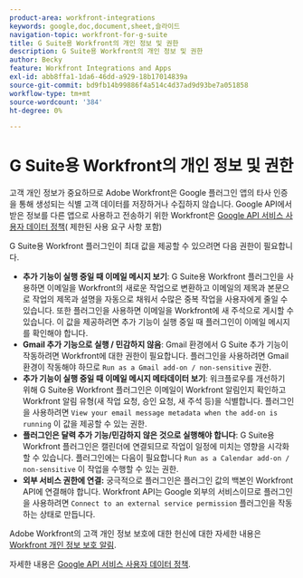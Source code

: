 ```yaml
---
product-area: workfront-integrations
keywords: google,doc,document,sheet,슬라이드
navigation-topic: workfront-for-g-suite
title: G Suite용 Workfront의 개인 정보 및 권한
description: G Suite용 Workfront의 개인 정보 및 권한
author: Becky
feature: Workfront Integrations and Apps
exl-id: abb8ffa1-1da6-46dd-a929-18b17014839a
source-git-commit: bd9fb14b99886f4a514c4d37ad9d93be7a051858
workflow-type: tm+mt
source-wordcount: '384'
ht-degree: 0%

---
```


# G Suite용 Workfront의 개인 정보 및 권한

고객 개인 정보가 중요하므로 Adobe Workfront은 Google 플러그인 앱의 타사 인증을 통해 생성되는 식별 고객 데이터를 저장하거나 수집하지 않습니다. Google API에서 받은 정보를 다른 앱으로 사용하고 전송하기 위한 Workfront은 [Google API 서비스 사용자 데이터 정책](https://developers.google.com/terms/api-services-user-data-policy)( 제한된 사용 요구 사항 포함)

G Suite용 Workfront 플러그인이 최대 값을 제공할 수 있으려면 다음 권한이 필요합니다.

* **추가 기능이 실행 중일 때 이메일 메시지 보기**: G Suite용 Workfront 플러그인을 사용하면 이메일을 Workfront의 새로운 작업으로 변환하고 이메일의 제목과 본문으로 작업의 제목과 설명을 자동으로 채워서 수많은 중복 작업을 사용자에게 줄일 수 있습니다. 또한 플러그인을 사용하면 이메일을 Workfront에 새 주석으로 게시할 수 있습니다. 이 값을 제공하려면 추가 기능이 실행 중일 때 플러그인이 이메일 메시지를 확인해야 합니다.
* **Gmail 추가 기능으로 실행 / 민감하지 않음**: Gmail 환경에서 G Suite 추가 기능이 작동하려면 Workfront에 대한 권한이 필요합니다. 플러그인을 사용하려면 Gmail 환경이 작동해야 하므로 `Run as a Gmail add-on / non-sensitive` 권한.
* **추가 기능이 실행 중일 때 이메일 메시지 메타데이터 보기**: 워크플로우를 개선하기 위해 G Suite용 Workfront 플러그인은 이메일이 Workfront 알림인지 확인하고 Workfront 알림 유형(새 작업 요청, 승인 요청, 새 주석 등)을 식별합니다. 플러그인을 사용하려면 `View your email message metadata when the add-on is running` 이 값을 제공할 수 있는 권한.
* **플러그인은 달력 추가 기능/민감하지 않은 것으로 실행해야 합니다**: G Suite용 Workfront 플러그인은 캘린더에 연결되므로 작업이 일정에 미치는 영향을 시각화할 수 있습니다. 플러그인에는 다음이 필요합니다 `Run as a Calendar add-on / non-sensitive` 이 작업을 수행할 수 있는 권한.
* **외부 서비스 권한에 연결:** 궁극적으로 플러그인은 플러그인 값의 백본인 Workfront API에 연결해야 합니다. Workfront API는 Google 외부의 서비스이므로 플러그인을 사용하려면 `Connect to an external service permission` 플러그인을 작동하는 상태로 만듭니다.

Adobe Workfront의 고객 개인 정보 보호에 대한 헌신에 대한 자세한 내용은 [Workfront 개인 정보 보호 알림](https://www.adobe.com/content/dam/cc/en/legal/terms/enterprise/pdfs/Privacy-Notice-and-Privacy-Shield-Statement-Adobe-Workfront.pdf).

자세한 내용은 [Google API 서비스 사용자 데이터 정책](https://developers.google.com/terms/api-services-user-data-policy).
